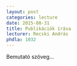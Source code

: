 ```yaml
---
layout: post
categories: lecture
date: 2015-08-31
title: Publikációk írása
lecturer: Recski András
phdla: 1032
---
```


Bemutató szöveg...
